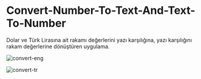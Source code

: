 # Convert-Number-To-Text-And-Text-To-Number

Dolar ve Türk Lirasına ait rakamı değerlerini yazı karşılığına, yazı karşılığını rakam değerlerine dönüştüren uygulama.

![convert-eng](https://user-images.githubusercontent.com/20152430/47602592-bf023380-d9e9-11e8-8cfe-1c14d83136ed.png)


![convert-tr](https://user-images.githubusercontent.com/20152430/47602624-2f10b980-d9ea-11e8-9f37-e13db57cfc2b.png)
